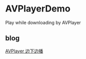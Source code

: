 # AVPlayerDemo
Play while downloading by AVPlayer

## blog
[AVPlayer 边下边播](https://github.com/likenow/blog/blob/master/articles/2020-12-24-AVFoundation%E8%BE%B9%E4%B8%8B%E8%BE%B9%E6%92%AD.md)
